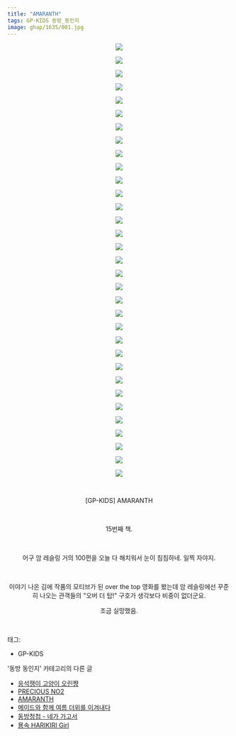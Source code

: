 ```yaml
---
title: "AMARANTH"
tags: GP-KIDS 동방_동인지
image: ghap/1635/001.jpg
---
```

<div class="article">
<p style="text-align: center; clear: none; float: none;"><img src="{{ site.nasurl }}/ghap/1635/001.jpg"/></p>
<p style="text-align: center; clear: none; float: none;"><img src="{{ site.nasurl }}/ghap/1635/002.jpg"/></p>
<p style="text-align: center; clear: none; float: none;"><img src="{{ site.nasurl }}/ghap/1635/003.jpg"/></p>
<p style="text-align: center; clear: none; float: none;"><img src="{{ site.nasurl }}/ghap/1635/004.jpg"/></p>
<p style="text-align: center; clear: none; float: none;"><img src="{{ site.nasurl }}/ghap/1635/005.jpg"/></p>
<p style="text-align: center; clear: none; float: none;"><img src="{{ site.nasurl }}/ghap/1635/006.jpg"/></p>
<p style="text-align: center; clear: none; float: none;"><img src="{{ site.nasurl }}/ghap/1635/007.jpg"/></p>
<p style="text-align: center; clear: none; float: none;"><img src="{{ site.nasurl }}/ghap/1635/008.jpg"/></p>
<p style="text-align: center; clear: none; float: none;"><img src="{{ site.nasurl }}/ghap/1635/009.jpg"/></p>
<p style="text-align: center; clear: none; float: none;"><img src="{{ site.nasurl }}/ghap/1635/010.jpg"/></p>
<p style="text-align: center; clear: none; float: none;"><img src="{{ site.nasurl }}/ghap/1635/011.jpg"/></p>
<p style="text-align: center; clear: none; float: none;"><img src="{{ site.nasurl }}/ghap/1635/012.jpg"/></p>
<p style="text-align: center; clear: none; float: none;"><img src="{{ site.nasurl }}/ghap/1635/013.jpg"/></p>
<p style="text-align: center; clear: none; float: none;"><img src="{{ site.nasurl }}/ghap/1635/014.jpg"/></p>
<p style="text-align: center; clear: none; float: none;"><img src="{{ site.nasurl }}/ghap/1635/015.jpg"/></p>
<p style="text-align: center; clear: none; float: none;"><img src="{{ site.nasurl }}/ghap/1635/016.jpg"/></p>
<p style="text-align: center; clear: none; float: none;"><img src="{{ site.nasurl }}/ghap/1635/017.jpg"/></p>
<p style="text-align: center; clear: none; float: none;"><img src="{{ site.nasurl }}/ghap/1635/018.jpg"/></p>
<p style="text-align: center; clear: none; float: none;"><img src="{{ site.nasurl }}/ghap/1635/019.jpg"/></p>
<p style="text-align: center; clear: none; float: none;"><img src="{{ site.nasurl }}/ghap/1635/020.jpg"/></p>
<p style="text-align: center; clear: none; float: none;"><img src="{{ site.nasurl }}/ghap/1635/021.jpg"/></p>
<p style="text-align: center; clear: none; float: none;"><img src="{{ site.nasurl }}/ghap/1635/022.jpg"/></p>
<p style="text-align: center; clear: none; float: none;"><img src="{{ site.nasurl }}/ghap/1635/023.jpg"/></p>
<p style="text-align: center; clear: none; float: none;"><img src="{{ site.nasurl }}/ghap/1635/024.jpg"/></p>
<p style="text-align: center; clear: none; float: none;"><img src="{{ site.nasurl }}/ghap/1635/025.jpg"/></p>
<p style="text-align: center; clear: none; float: none;"><img src="{{ site.nasurl }}/ghap/1635/026.jpg"/></p>
<p style="text-align: center; clear: none; float: none;"><img src="{{ site.nasurl }}/ghap/1635/027.jpg"/></p>
<p style="text-align: center; clear: none; float: none;"><img src="{{ site.nasurl }}/ghap/1635/028.jpg"/></p>
<p style="text-align: center; clear: none; float: none;"><img src="{{ site.nasurl }}/ghap/1635/029.jpg"/></p>
<p style="text-align: center; clear: none; float: none;"><img src="{{ site.nasurl }}/ghap/1635/030.jpg"/></p>
<p style="text-align: center; clear: none; float: none;"><img src="{{ site.nasurl }}/ghap/1635/031.jpg"/></p>
<p style="text-align: center; clear: none; float: none;"><img src="{{ site.nasurl }}/ghap/1635/032.jpg"/></p>
<p style="text-align: center; clear: none; float: none;"><img src="{{ site.nasurl }}/ghap/1635/033.jpg"/></p>
<p style="text-align: center; clear: none; float: none;"><br/></p>
<p style="text-align: center; clear: none; float: none;">[GP-KIDS] AMARANTH</p>
<p style="text-align: center; clear: none; float: none;"><br/></p>
<p style="text-align: center; clear: none; float: none;">15번째 책.</p>
<p style="text-align: center; clear: none; float: none;"><br/></p>
<p style="text-align: center; clear: none; float: none;">어구 암 레슬링 거의 100편을 오늘 다 해치워서 눈이 침침하네. 일찍 자야지.</p>
<p style="text-align: center; clear: none; float: none;"><br/></p>
<p style="text-align: center; clear: none; float: none;">이야기 나온 김에 작품의 모티브가 된 over the top 영화를 봤는데 암 레슬링에선 꾸준히 나오는 관객들의 "오버 더 탑!" 구호가 생각보다 비중이 없더군요.</p>
<p style="text-align: center; clear: none; float: none;">조금 실망했음.</p>
<p><br/></p>
</div><div class="tagTrail">
<p>태그: </p>
<ul>
<li>GP-KIDS</li>
</ul>
</div><div class="another">
<p>'동방 동인지' 카테고리의 다른 글</p>
<ul>
<li><a href="/2016-08-17-ghap_1639">응석쟁이 고양이 오린쨩</a></li>
<li><a href="/2016-08-17-ghap_1638">PRECIOUS NO2</a></li>
<li><a href="/2016-08-17-ghap_1635">AMARANTH</a></li>
<li><a href="/2016-08-17-ghap_1634">메이드와 함께 여름 더위를 이겨내다</a></li>
<li><a href="/2016-08-16-ghap_1633">동방청첩 - 네가 가고서</a></li>
<li><a href="/2016-08-16-ghap_1632">묭속 HARIKIRI Girl</a></li>
</ul>
</div><div class="cb_module cb_fluid">
<div class="cb_wrt cb_profile">
</div><!-- commentList close -->
</div>
<br/>
<p id="refer"></p>
<br/>
